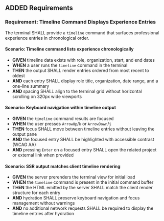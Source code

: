 ## ADDED Requirements

### Requirement: Timeline Command Displays Experience Entries

The terminal SHALL provide a `timeline` command that surfaces professional
experience entries in chronological order.

#### Scenario: Timeline command lists experience chronologically

- **GIVEN** timeline data exists with role, organization, start, and end dates
- **WHEN** a user runs the `timeline` command in the terminal
- **THEN** the output SHALL render entries ordered from most recent to oldest
- **AND** each entry SHALL display role title, organization, date range, and a
  one-line summary
- **AND** spacing SHALL align to the terminal grid without horizontal scrolling
  on 320px wide viewports

#### Scenario: Keyboard navigation within timeline output

- **GIVEN** the `timeline` command results are focused
- **WHEN** the user presses `ArrowUp`/`k` or `ArrowDown`/`j`
- **THEN** focus SHALL move between timeline entries without leaving the output
  pane
- **AND** the focused entry SHALL be highlighted with accessible contrast (WCAG
  AA)
- **AND** pressing `Enter` on a focused entry SHALL open the related project or
  external link when provided

#### Scenario: SSR output matches client timeline rendering

- **GIVEN** the server prerenders the terminal view for initial load
- **WHEN** the `timeline` command is present in the initial command buffer
- **THEN** the HTML emitted by the server SHALL match the client render
  structure for each entry
- **AND** hydration SHALL preserve keyboard navigation and focus management
  without warnings
- **AND** no additional network requests SHALL be required to display the
  timeline entries after hydration
